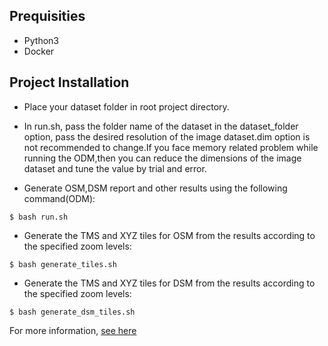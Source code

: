 ## Prequisities

- Python3
- Docker

## Project Installation

- Place your dataset folder in root project directory.
- In run.sh, pass the folder name of the dataset in the dataset_folder option, pass the desired resolution of the image dataset.dim option is not recommended to change.If you face memory related problem while running the ODM,then you can reduce the dimensions of the image dataset and tune the value by trial and error.

- Generate OSM,DSM report and other results using the following command(ODM):

```
$ bash run.sh
```

- Generate the TMS and XYZ tiles for OSM from the results according to the specified zoom levels:

```
$ bash generate_tiles.sh
```

- Generate the TMS and XYZ tiles for DSM from the results according to the specified zoom levels:

```
$ bash generate_dsm_tiles.sh
```

For more information, [see here](https://github.com/OpenDroneMap/ODM)
